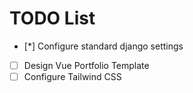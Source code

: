 # TODO List

- [*] Configure standard django settings
- [ ] Design Vue Portfolio Template
- [ ] Configure Tailwind CSS
